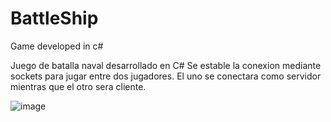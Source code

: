 # BattleShip
Game developed in c#

Juego de batalla naval desarrollado en C#
Se estable la conexion mediante sockets para jugar entre dos jugadores.
El uno se conectara como servidor mientras que el otro sera cliente.

![image](https://user-images.githubusercontent.com/29106855/34533508-842bec42-f088-11e7-897a-080fff1f6733.png)

